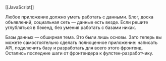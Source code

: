 [[JavaScript]]

Любое приложение должно уметь работать с данными. Блог, доска объявлений, социальная сеть — данные есть везде. Если решите углубляться в бэкенд, без умения работать с базами никак.

Базы данных — обширная тема. Это были лишь основы. Зато теперь вы можете самостоятельно сделать полноценное приложение: написать API, подключить базу и разработать для всего этого фронтенд. Остались последние шаги от фронтендера к фулстек-разработчику.